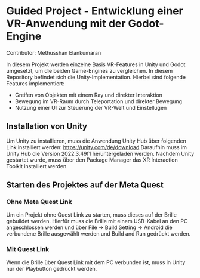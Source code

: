 # Guided Project - Entwicklung einer VR-Anwendung mit der Godot-Engine
Contributor: Methusshan Elankumaran

In diesem Projekt werden einzelne Basis VR-Features in Unity und Godot umgesetzt, um die beiden Game-Engines zu vergleichen. In diesem Repository befindet sich die Unity-Implementation.
Hierbei sind folgende Features implementiert:
- Greifen von Objekten mit einem Ray und direkter Interaktion
- Bewegung im VR-Raum durch Teleportation und direkter Bewegung
- Nutzung einer UI zur Steuerung der VR-Welt und Einstellugen
   
## Installation von Unity
Um Unity zu installieren, muss die Anwendung Unity Hub über folgenden Link installiert werden: https://unity.com/de/download
Daraufhin muss im Unity Hub die Version 2022.3.49f1 heruntergeladen werden.
Nachdem Unity gestartet wurde, muss über den Package Manager das XR Interaction Toolkit installiert werden.

## Starten des Projektes auf der Meta Quest

### Ohne Meta Quest Link
Um ein Projekt ohne Quest Link zu starten, muss dieses auf der Brille gebuildet werden. Hierfür muss die Brille mit einem USB-Kabel an den PC angeschlossen werden und über File -> Build Setting -> Android die verbundene Brille ausgewählt werden und Build and Run gedrückt werden.

### Mit Quest Link
Wenn die Brille über Quest Link mit dem PC verbunden ist, muss in Unity nur der Playbutton gedrückt werden.
